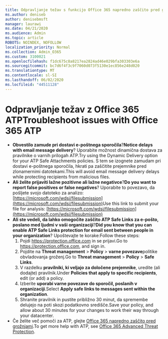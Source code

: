 ```yaml
---
title: Odpravljanje težav s funkcijo Office 365 napredno zaščito pred grožnjami (ATP)
ms.author: deniseb
author: denisebmsft
manager: laurawi
ms.date: 04/21/2020
ms.audience: Admin
ms.topic: article
ROBOTS: NOINDEX, NOFOLLOW
localization_priority: Normal
ms.collection: Admin_O365
ms.custom: 3100021
ms.openlocfilehash: f1dc675c8a8217ea2824ad46e029bfa303303e6a
ms.sourcegitcommit: bc7d6f4f3c9f7060d073f5130e1ec856e248d020
ms.translationtype: MT
ms.contentlocale: sl-SI
ms.lasthandoff: 06/02/2020
ms.locfileid: "44511128"
---
```

# <a name="troubleshoot-issues-with-office-365-atp"></a><span data-ttu-id="62949-102">Odpravljanje težav z Office 365 ATP</span><span class="sxs-lookup"><span data-stu-id="62949-102">Troubleshoot issues with Office 365 ATP</span></span>

- <span data-ttu-id="62949-103">**Obvestilo zamude pri dostavi e-poštnega sporočila**?</span><span class="sxs-lookup"><span data-stu-id="62949-103">**Notice delays with email message delivery**?</span></span> <span data-ttu-id="62949-104">Uporabite možnost dinamična dostava za pravilnike o varnih prilogah ATP.</span><span class="sxs-lookup"><span data-stu-id="62949-104">Try using the Dynamic Delivery option for your ATP Safe Attachments policies.</span></span> <span data-ttu-id="62949-105">S tem se izognete zamudam pri dostavi e-poštnega sporočila, hkrati pa zaščitite prejemnike pred zlonamernimi datotekami.</span><span class="sxs-lookup"><span data-stu-id="62949-105">This will avoid email message delivery delays while protecting recipients from malicious files.</span></span>
- <span data-ttu-id="62949-106">**Ali želite prijaviti lažne pozitivne ali lažne negativce**?</span><span class="sxs-lookup"><span data-stu-id="62949-106">**Do you want to report false positives or false negatives**?</span></span> <span data-ttu-id="62949-107">Uporabite to povezavo, da pošljete svojo datoteko za analizo:[https://microsoft.com/wdsi/filesubmission](https://microsoft.com/wdsi/filesubmission)</span><span class="sxs-lookup"><span data-stu-id="62949-107">Use this link to submit your file for analysis: [https://microsoft.com/wdsi/filesubmission](https://microsoft.com/wdsi/filesubmission)</span></span>
- <span data-ttu-id="62949-108">**Ali ste vedeli, da lahko omogočite zaščito ATP Safe Links za e-pošto, poslano med ljudmi v vaši organizaciji**?</span><span class="sxs-lookup"><span data-stu-id="62949-108">**Did you know that you can enable ATP Safe Links protection for email sent between people in your organization**?</span></span> <span data-ttu-id="62949-109">Upoštevajte te korake:</span><span class="sxs-lookup"><span data-stu-id="62949-109">Follow these steps:</span></span>
    1. <span data-ttu-id="62949-110">Pojdi https://protection.office.com in se prijavi.</span><span class="sxs-lookup"><span data-stu-id="62949-110">Go to https://protection.office.com, and sign in.</span></span>
    2. <span data-ttu-id="62949-111">Pojdite na **Threat management**  >  **Policy**  >  **varne povezave**politike obvladovanja groženj.</span><span class="sxs-lookup"><span data-stu-id="62949-111">Go to **Threat management** > **Policy** > **Safe Links**.</span></span>
    3. <span data-ttu-id="62949-112">V razdelku **pravilniki, ki veljajo za določene prejemnike**, uredite (ali dodajte) pravilnik.</span><span class="sxs-lookup"><span data-stu-id="62949-112">Under **Policies that apply to specific recipients**, edit (or add) a policy.</span></span>
    4. <span data-ttu-id="62949-113">Izberite **uporabi varne povezave do sporočil, poslanih v organizaciji**.</span><span class="sxs-lookup"><span data-stu-id="62949-113">Select **Apply safe links to messages sent within the organization**.</span></span>
    5. <span data-ttu-id="62949-114">Shranite pravilnik in pustite približno 30 minut, da spremembe delujejo na poti skozi podatkovno središče.</span><span class="sxs-lookup"><span data-stu-id="62949-114">Save your policy, and allow about 30 minutes for your changes to work their way through your datacenter.</span></span>
- <span data-ttu-id="62949-115">Če želite več pomoči za ATP, glejte [Office 365 napredno zaščito pred grožnjami](https://docs.microsoft.com/microsoft-365/security/office-365-security/office-365-atp).</span><span class="sxs-lookup"><span data-stu-id="62949-115">To get more help with ATP, see [Office 365 Advanced Threat Protection](https://docs.microsoft.com/microsoft-365/security/office-365-security/office-365-atp).</span></span>